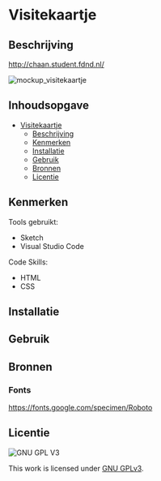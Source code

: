 # Visitekaartje

## Beschrijving
http://chaan.student.fdnd.nl/

![mockup_visitekaartje](https://user-images.githubusercontent.com/90189679/140924943-711de9de-4379-4028-a30c-94ed7cb0aed4.png)

## Inhoudsopgave

- [Visitekaartje](#Visitekaartje)
  * [Beschrijving](#beschrijving)
  * [Kenmerken](#kenmerken)
  * [Installatie](#installatie)
  * [Gebruik](#gebruik)
  * [Bronnen](#bronnen)
  * [Licentie](#licentie)

## Kenmerken

Tools gebruikt:

- Sketch
- Visual Studio Code

Code Skills:
- HTML
- CSS

## Installatie

## Gebruik

## Bronnen

### Fonts

https://fonts.google.com/specimen/Roboto

## Licentie

![GNU GPL V3](https://www.gnu.org/graphics/gplv3-127x51.png)

This work is licensed under [GNU GPLv3](./LICENSE).
